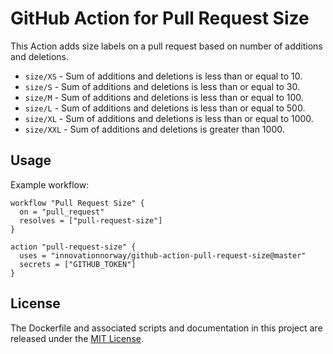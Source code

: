 # GitHub Action for Pull Request Size

This Action adds size labels on a pull request based on number of additions and deletions.

- `size/XS` - Sum of additions and deletions is less than or equal to 10.
- `size/S` - Sum of additions and deletions is less than or equal to 30.
- `size/M` - Sum of additions and deletions is less than or equal to 100.
- `size/L` - Sum of additions and deletions is less than or equal to 500.
- `size/XL` - Sum of additions and deletions is less than or equal to 1000.
- `size/XXL` - Sum of additions and deletions is greater than 1000.

## Usage

Example workflow:

```hcl
workflow "Pull Request Size" {
  on = "pull_request"
  resolves = ["pull-request-size"]
}

action "pull-request-size" {
  uses = "innovationnorway/github-action-pull-request-size@master"
  secrets = ["GITHUB_TOKEN"]
}
```

## License

The Dockerfile and associated scripts and documentation in this project are released under the [MIT License](LICENSE).
